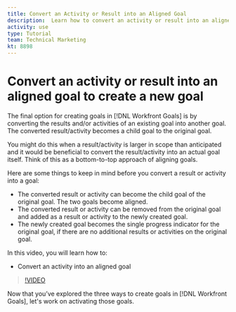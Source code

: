 ```yaml
---
title: Convert an Activity or Result into an Aligned Goal
description:  Learn how to convert an activity or result into an aligned goal in [!DNL Adobe Workfront Goals].
activity: use
type: Tutorial
team: Technical Marketing
kt: 8898
---
```

# Convert an activity or result into an aligned goal to create a new goal

The final option for creating goals in [!DNL Workfront Goals] is by converting the results and/or activities of an existing goal into another goal. The converted result/activity becomes a child goal to the original goal.

You might do this when a result/activity is larger in scope than anticipated and it would be beneficial to convert the result/activity into an actual goal itself. Think of this as a bottom-to-top approach of aligning goals.

<!-- 
Pro-tips graphic
-->

Here are some things to keep in mind before you convert a result or activity into a goal:

* The converted result or activity can become the child goal of the original goal. The two goals become aligned.
* The converted result or activity can be removed from the original goal and added as a result or activity to the newly created goal.
* The newly created goal becomes the single progress indicator for the original goal, if there are no additional results or activities on the original goal.

In this video, you will learn how to:

* Convert an activity into an aligned goal

>[!VIDEO](https://video.tv.adobe.com/v/335192/?quality=12)

Now that you’ve explored the three ways to create goals in [!DNL Workfront Goals], let's work on activating those goals.
